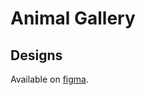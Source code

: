 # Animal Gallery

## Designs

Available on [figma](https://www.figma.com/file/4fEU4EHfVNcxP6q3m2gbuY/Whiteboard?type=design&node-id=9-3&mode=design&t=z7m3QXkSBT1bKBWj-0).

